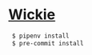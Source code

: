 # [Wickie](https://www.notion.so/bkiac/Wickie-73dd1350904945e480900e2f9d93fe82)
```bash
 $ pipenv install
 $ pre-commit install
```
